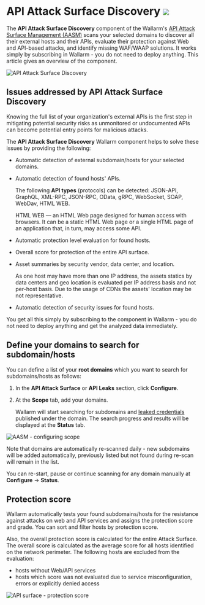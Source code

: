 # API Attack Surface Discovery <a href="../../about-wallarm/subscription-plans/#api-attack-surface"><img src="../../images/api-attack-surface-tag.svg" style="border: none;"></a>

The **API Attack Surface Discovery** component of the Wallarm's [API Attack Surface Management (AASM)](overview.md) scans your selected domains to discover all their external hosts and their APIs, evaluate their protection against Web and API-based attacks, and identify missing WAF/WAAP solutions. It works simply by subscribing in Wallarm - you do not need to deploy anything. This article gives an overview of the component.

![API Attack Surface Discovery](../../images/api-attack-surface/aasm-api-surface.png)

## Issues addressed by API Attack Surface Discovery

Knowing the full list of your organization's external APIs is the first step in mitigating potential security risks as unmonitored or undocumented APIs can become potential entry points for malicious attacks.

The **API Attack Surface Discovery** Wallarm component helps to solve these issues by providing the following:

* Automatic detection of external subdomain/hosts for your selected domains.
* Automatic detection of found hosts' APIs.

    The following **API types** (protocols) can be detected: JSON-API, GraphQL, XML-RPC, JSON-RPC, OData, gRPC, WebSocket, SOAP, WebDav, HTML WEB.

    HTML WEB — an HTML Web page designed for human access with browsers. It can be a static HTML Web page or a single HTML page of an application that, in turn, may access some API.

* Automatic protection level evaluation for found hosts.
* Overall score for protection of the entire API surface.
* Asset summaries by security vendor, data center, and location.

    As one host may have more than one IP address, the assets statics by data centers and geo location is evaluated per IP address basis and not per-host basis. Due to the usage of CDNs the assets' location may be not representative.

* Automatic detection of security issues for found hosts.

You get all this simply by subscribing to the component in Wallarm - you do not need to deploy anything and get the analyzed data immediately.

## Define your domains to search for subdomain/hosts

You can define a list of your **root domains** which you want to search for subdomains/hosts as follows:

1. In the **API Attack Surface** or **API Leaks** section, click **Configure**.
1. At the **Scope** tab, add your domains.

    Wallarm will start searching for subdomains and [leaked credentials](api-leaks.md) published under the domain. The search progress and results will be displayed at the **Status** tab.

![AASM - configuring scope](../../images/api-attack-surface/aasm-scope.png)

Note that domains are automatically re-scanned daily - new subdomains will be added automatically, previously listed but not found during re-scan will remain in the list.

You can re-start, pause or continue scanning for any domain manually at **Configure** → **Status**.

## Protection score

Wallarm automatically tests your found subdomains/hosts for the resistance against attacks on web and API services and assigns the protection score and grade. You can sort and filter hosts by protection score.

Also, the overall protection score is calculated for the entire Attack Surface. The overall score is calculated as the average score for all hosts identified on the network perimeter. The following hosts are excluded from the evaluation:

* hosts without Web/API services
* hosts which score was not evaluated due to service misconfiguration, errors or explicitly denied access

![API surface - protection score](../../images/api-attack-surface/aasm-api-surface-protection-score.png)
